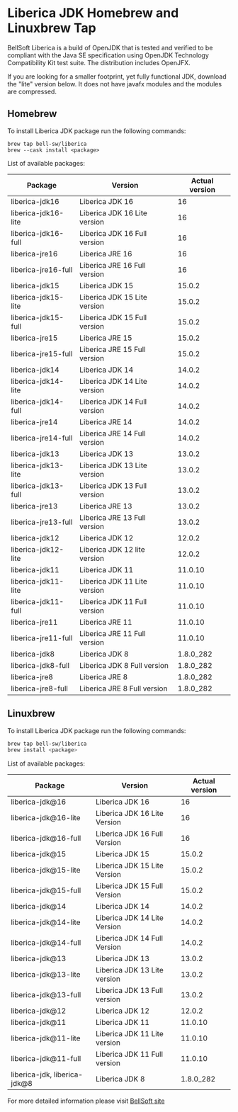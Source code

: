 # Liberica JDK Homebrew and Linuxbrew Tap

BellSoft Liberica is a build of OpenJDK that is tested and verified to be compliant with the Java SE specification using OpenJDK Technology Compatibility Kit test suite. The distribution includes OpenJFX.

If you are looking for a smaller footprint, yet fully functional JDK, download the "lite" version below.
It does not have javafx modules and the modules are compressed.

## Homebrew

To install Liberica JDK package run the following commands:

```shell
brew tap bell-sw/liberica
brew --cask install <package>
```

List of available packages:

| Package | Version | Actual version |
| ------- | ------- | -------------- |
| liberica-jdk16 | Liberica JDK 16 | 16 |
| liberica-jdk16-lite | Liberica JDK 16 Lite version | 16 |
| liberica-jdk16-full | Liberica JDK 16 Full version | 16 |
| liberica-jre16 | Liberica JRE 16 | 16 |
| liberica-jre16-full | Liberica JRE 16 Full version | 16 |
| liberica-jdk15 | Liberica JDK 15 | 15.0.2 |
| liberica-jdk15-lite | Liberica JDK 15 Lite version | 15.0.2 |
| liberica-jdk15-full | Liberica JDK 15 Full version | 15.0.2 |
| liberica-jre15 | Liberica JRE 15 | 15.0.2 |
| liberica-jre15-full | Liberica JRE 15 Full version | 15.0.2 |
| liberica-jdk14 | Liberica JDK 14 | 14.0.2 |
| liberica-jdk14-lite | Liberica JDK 14 Lite version | 14.0.2 |
| liberica-jdk14-full | Liberica JDK 14 Full version | 14.0.2 |
| liberica-jre14 | Liberica JRE 14 | 14.0.2 |
| liberica-jre14-full | Liberica JRE 14 Full version | 14.0.2 |
| liberica-jdk13 | Liberica JDK 13 | 13.0.2 |
| liberica-jdk13-lite | Liberica JDK 13 Lite version | 13.0.2 |
| liberica-jdk13-full | Liberica JDK 13 Full version | 13.0.2 |
| liberica-jre13 | Liberica JRE 13 | 13.0.2 |
| liberica-jre13-full | Liberica JRE 13 Full version | 13.0.2 |
| liberica-jdk12 | Liberica JDK 12 | 12.0.2 |
| liberica-jdk12-lite | Liberica JDK 12 lite version | 12.0.2 |
| liberica-jdk11 | Liberica JDK 11 | 11.0.10 |
| liberica-jdk11-lite | Liberica JDK 11 Lite version | 11.0.10 |
| liberica-jdk11-full | Liberica JDK 11 Full version | 11.0.10 |
| liberica-jre11 | Liberica JRE 11 | 11.0.10 |
| liberica-jre11-full | Liberica JRE 11 Full version | 11.0.10 |
| liberica-jdk8 | Liberica JDK 8 | 1.8.0_282 |
| liberica-jdk8-full | Liberica JDK 8 Full version | 1.8.0_282 |
| liberica-jre8 | Liberica JRE 8 | 1.8.0_282 |
| liberica-jre8-full | Liberica JRE 8 Full version | 1.8.0_282 |

## Linuxbrew

To install Liberica JDK package run the following commands:

```sh
brew tap bell-sw/liberica
brew install <package>
```

List of available packages:

| Package | Version | Actual version |
| ------- | ------- | -------------- |
| liberica-jdk@16 | Liberica JDK 16 | 16 |
| liberica-jdk@16-lite | Liberica JDK 16 Lite Version | 16 |
| liberica-jdk@16-full | Liberica JDK 16 Full Version | 16 |
| liberica-jdk@15 | Liberica JDK 15 | 15.0.2 |
| liberica-jdk@15-lite | Liberica JDK 15 Lite Version | 15.0.2 |
| liberica-jdk@15-full | Liberica JDK 15 Full Version | 15.0.2 |
| liberica-jdk@14 | Liberica JDK 14 | 14.0.2 |
| liberica-jdk@14-lite | Liberica JDK 14 Lite Version | 14.0.2 |
| liberica-jdk@14-full | Liberica JDK 14 Full Version | 14.0.2 |
| liberica-jdk@13 | Liberica JDK 13 | 13.0.2 |
| liberica-jdk@13-lite | Liberica JDK 13 Lite version | 13.0.2 |
| liberica-jdk@13-full | Liberica JDK 13 Full version | 13.0.2 |
| liberica-jdk@12 | Liberica JDK 12 | 12.0.2 |
| liberica-jdk@11 | Liberica JDK 11 | 11.0.10 |
| liberica-jdk@11-lite | Liberica JDK 11 Lite version | 11.0.10 |
| liberica-jdk@11-full | Liberica JDK 11 Full version | 11.0.10 |
| liberica-jdk, liberica-jdk@8 | Liberica JDK 8 | 1.8.0_282 |

For more detailed information please visit [BellSoft site](https://bell-sw.com) 
